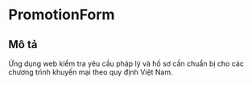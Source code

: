 # PromotionForm

## Mô tả
Ứng dụng web kiểm tra yêu cầu pháp lý và hồ sơ cần chuẩn bị cho các chương trình khuyến mại theo quy định Việt Nam.